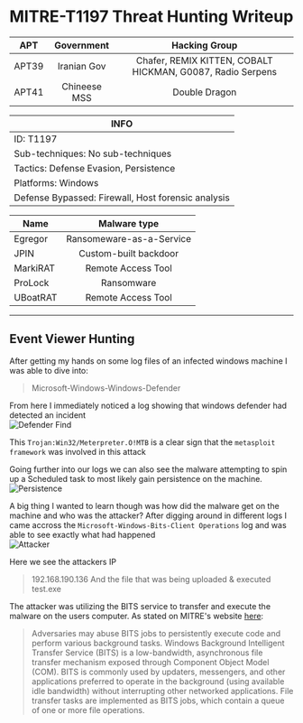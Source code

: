 # MITRE-T1197 Threat Hunting Writeup
<div align="center">

| APT   | Government   | Hacking Group                                              |
| ------|:------------:|:----------------------------------------------------------:|
| APT39 | Iranian Gov  | Chafer, REMIX KITTEN, COBALT HICKMAN, G0087, Radio Serpens |
| APT41 | Chineese MSS | Double Dragon                                              |

| INFO                                                 |
| ---------------------------------------------------- |
| ID: T1197                                            |
| Sub-techniques:  No sub-techniques                   |
| Tactics: Defense Evasion, Persistence                |
| Platforms: Windows                                   |
| Defense Bypassed: Firewall, Host forensic analysis   |

| Name     | Malware type             |
| ---------|:------------------------:|
| Egregor  | Ransomeware-as-a-Service |
| JPIN     | Custom-built backdoor    |
| MarkiRAT | Remote Access Tool       |
| ProLock  | Ransomware               |
| UBoatRAT | Remote Access Tool       |

</div>

---

## Event Viewer Hunting
After getting my hands on some log files of an infected windows machine I was able to dive into:
> Microsoft-Windows-Windows-Defender

From here I immediately noticed a log showing that windows defender had detected an incident
</br>
![Defender Find](https://i.ibb.co/mRmZ0wq/2023-08-09-19h44-51.png)

This `Trojan:Win32/Meterpreter.O!MTB` is a clear sign that the `metasploit framework` was involved in this attack

Going further into our logs we can also see the malware attempting to spin up a Scheduled task to most likely gain persistence on the machine.
</br>
![Persistence](https://i.ibb.co/7WhSDGQ/2023-08-09-19h50-08.png)

A big thing I wanted to learn though was how did the malware get on the machine and who was the attacker?
After digging around in different logs I came accross the `Microsoft-Windows-Bits-Client Operations` log and was able to see exactly what had happened
</br>
![Attacker](https://i.ibb.co/smHNQ9N/2023-08-09-19h54-09.png)

Here we see the attackers IP
> 192.168.190.136
And the file that was being uploaded & executed
> test.exe

The attacker was utilizing the BITS service to transfer and execute the malware on the users computer. As stated on MITRE's website [here](https://attack.mitre.org/techniques/T1197/):
>Adversaries may abuse BITS jobs to persistently execute code and perform various background tasks.
>Windows Background Intelligent Transfer Service (BITS) is a low-bandwidth, asynchronous file transfer mechanism exposed through Component Object Model (COM).
>BITS is commonly used by updaters, messengers, and other applications preferred to operate in the background (using available idle bandwidth) without interrupting other networked applications.
>File transfer tasks are implemented as BITS jobs, which contain a queue of one or more file operations.


